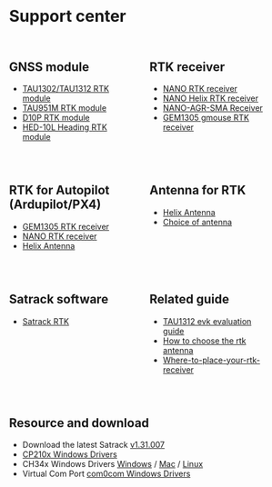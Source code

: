 <!-- 在 header 后面添加 container div -->
<div class="container" style="min-height: calc(100vh - 200px); padding: 20px;">
    <h1 id="support-center" style="text-align: left; margin-bottom: 30px;">Support center</h1>

<div class="support-content" style="display: flex; flex-wrap: wrap; gap: 30px;">
        <!-- GNSS module & RTK receiver -->
        <div style="flex: 1; min-width: 45%;">
            <h2 id="gnss-module">GNSS module</h2>
            <ul>
                <li><a href="/gnss/gnss_module/tau13x2/">TAU1302/TAU1312 RTK module</a></li>
                <li><a href="/gnss/gnss_module/TAU951M/">TAU951M RTK module</a></li>
                <li><a href="/gnss/gnss_module/D10P_RTK/">D10P RTK module</a></li>
                <li><a href="/gnss/rtk_receiver/HED-10L/">HED-10L Heading RTK module</a></li>
            </ul>
        </div>

<div style="flex: 1; min-width: 45%;">
            <h2 id="rtk-receiver">RTK receiver</h2>
            <ul>
                <li><a href="/gnss/rtk_receiver/NANO/nano-rtk-receiver/">NANO RTK receiver</a></li>
                <li><a href="/gnss/rtk_receiver/NANO/nano-helix-rtk/">NANO Helix RTK receiver</a></li>
                <li><a href="/gnss/rtk_receiver/NANO/nano-agr-sma">NANO-AGR-SMA Receiver</a></li>
                <li><a href="/gnss/rtk_receiver/GEM1305">GEM1305 gmouse RTK receiver</a></li>
            </ul>
        </div>

<!-- RTK for Autopilot & Antenna for RTK -->
<div style="flex: 1; min-width: 45%;">
            <h2 id="rtk-for-autopilotardupilotpx4">RTK for Autopilot<br>(Ardupilot/PX4)</h2>
            <ul>
                <li><a href="/gnss/rtk_receiver/GEM1305/">GEM1305 RTK receiver</a></li>
                <li><a href="/gnss/rtk_receiver/NANO/nano-rtk-receiver/">NANO RTK receiver</a></li>
                <li><a href="/gnss/antenna/helix-antenna/">Helix Antenna</a></li>
            </ul>
        </div>

<div style="flex: 1; min-width: 45%;">
            <h2 id="antenna-for-rtk">Antenna for RTK</h2>
            <ul>
                <li><a href="/gnss/antenna/helix-antenna/">Helix Antenna</a></li>
                <li><a href="d303-docs/common/choice-of-antenna/">Choice of antenna</a></li>
            </ul>
        </div>

<!-- Satrack software & Related guide -->
<div style="flex: 1; min-width: 45%;">
            <h2 id="satrack-software">Satrack software</h2>
            <ul>
                <li><a href="/common/common_satrack_guide/">Satrack RTK</a></li>
            </ul>
        </div>

<div style="flex: 1; min-width: 45%;">
            <h2 id="related-guide">Related guide</h2>
            <ul>
                <li><a href="/rtk-board/evk-tau1312/">TAU1312 evk evaluation guide</a></li>
                <li><a href="/d303-docs/common/choice-of-antenna/">How to choose the rtk antenna</a></li>
                <li><a href="/d303-docs/common/about-rtk/#where-to-place-your-rtk-receiver">Where-to-place-your-rtk-receiver</a></li>
            </ul>
        </div>

<!-- Resource and download (full width) -->
<div style="width: 100%;">
            <h2 id="resource-and-download">Resource and download</h2>
            <ul>
                <li>Download the latest Satrack <a href="/rtk-board/files/Satrack_client_V1.31.007.zip">v1.31.007</a></li>
                <li><a href="/rtk-board/files/CP210x_Universal_Windows_Driver.zip">CP210x Windows Drivers</a></li>
                <li>CH34x Windows Drivers <a href="/rtk-board/files/drivers/Windows-CH340-Driver.zip">Windows</a> / <a href="/rtk-board/files/drivers/CH341SER_MAC.ZIP">Mac</a> / <a href="/rtk-board/files/drivers/CH341SER_LINUX.ZIP">Linux</a></li>
                <li>Virtual Com Port <a href="/rtk-board/files/com0com-3.0.0.0-i386-and-x64-signed.zip">com0com Windows Drivers</a></li>
            </ul>
        </div>
    </div>
</div>